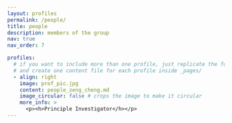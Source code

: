 ```yaml
---
layout: profiles
permalink: /people/
title: people
description: members of the group
nav: true
nav_order: 7

profiles:
  # if you want to include more than one profile, just replicate the following block
  # and create one content file for each profile inside _pages/
  - align: right
    image: prof_pic.jpg
    content: people_zeng_cheng.md
    image_circular: false # crops the image to make it circular
    more_info: >
      <p><h>Principle Investigator</h></p>
---
```

